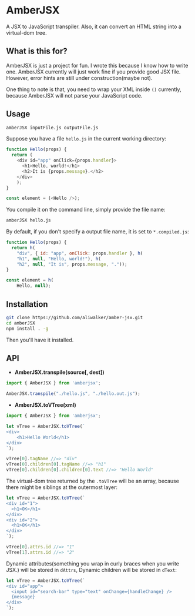 # AmberJSX
A JSX to JavaScript transpiler. Also, it can convert an HTML string into a virtual-dom tree.

## What is this for?
AmberJSX is just a project for fun. I wrote this because I know how to write one. 
AmberJSX currently will just work fine if you provide good JSX file. However, error hints are still under construction(maybe not).

One thing to note is that, you need to wrap your XML inside `()` currently, because AmberJSX will not parse your JavaScript code. 

## Usage

```bash
amberJSX inputFile.js outputFile.js
```

Suppose you have a file `hello.js` in the current working directory:

```js
function Hello(props) {
  return (
    <div id="app" onClick={props.handler}>
      <h1>Hello, world!</h1>
      <h2>It is {props.message}.</h2>
    </div>
    );
}

const element = (<Hello />);
```

You compile it on the command line, simply provide the file name:

```bash
amberJSX hello.js
```

By default, if you don't specify a output file name, it is set to `*.compiled.js`:

```js
function Hello(props) {
  return h(
	"div", { id: "app", onClick: props.handler }, h(
	"h1", null, "Hello, world!"), h(
	"h2", null, "It is", props.message, "."));
}

const element = h(
	Hello, null);
```

## Installation
```bash
git clone https://github.com/aliwalker/amber-jsx.git
cd amberJSX
npm install . -g
```

Then you'll have it installed.

## API

- **AmberJSX.transpile(source[, dest])**

```js
import { AmberJSX } from 'amberjsx';

AmberJSX.transpile("./hello.js", "./hello.out.js");
```

- **AmberJSX.toVTree(xml)**

```js
import { AmberJSX } from 'amberjsx';

let vTree = AmberJSX.toVTree(`
<div>
    <h1>Hello World</h1>
</div>
`);

vTree[0].tagName //=> "div"
vTree[0].children[0].tagName //=> "h1"
vTree[0].children[0].children[0].text //=> "Hello World"
```
The virtual-dom tree returned by the `.toVTree` will be an array, because there might be siblings at the outermost layer:

```js
let vTree = AmberJSX.toVTree(`
<div id="1">
  <h1>OK</h1>
</div>
<div id="2">
  <h1>OK</h1>
</div>
`);

vTree[0].attrs.id //=> "1"
vTree[1].attrs.id //=> "2"
```
Dynamic attributes(something you wrap in curly braces when you write JSX.) will be stored in `dAttrs`, Dynamic children will be stored in `dText`:

```js
let vTree = AmberJSX.toVTree(`
<div id="app">
  <input id="search-bar" type="text" onChange={handleChange} />
  {message}
</div>
`);

```
